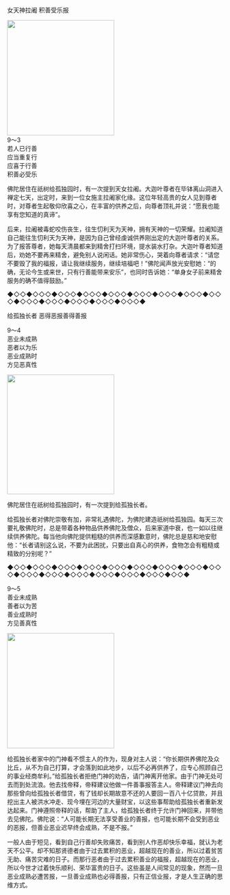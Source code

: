 女天神拉阇 积善受乐报

<div class="e2">
<img src="images/fjj-41-1.jpg" width="250" height="269"/>
<div>
9～3<br>
 若人已行善<br>
 应当重复行<br>
 应喜于行善<br>
 积善必受乐
</div>
</div>



佛陀居住在祇树给孤独园时，有一次提到天女拉阇。大迦叶尊者在毕钵离山洞进入禅定七天，出定时，来到一位女施主拉阇家化缘。这位年轻高贵的女人见到尊者时，对尊者生起敬仰欣喜之心，在丰富的供养之后，向尊者顶礼并说：“愿我也能享有您知道的真谛”。

后来，拉阇被毒蛇咬伤丧生，往生忉利天为天神，拥有天神的一切荣耀。拉阇知道自己能往生忉利天为天神，是因为自己曾经虔诚供养刚出定的大迦叶尊者的关系。为了报答尊者，她每天清晨都来到精舍打扫环境，提水装水打杂。大迦叶尊者知道后，劝她不要再来精舍，避免别人说闲话。她非常伤心，哭着向尊者请求：“请您不要毁了我的福报，请让我继续服务，继续培福吧！”佛陀闻声放光安慰她：“的确，无论今生或来世，只有行善能带来安乐”，也同时告诉她：“单身女子前来精舍服务的确不值得鼓励。”

◆◇◇◆◇◇◇◆◇◇◇◆◇◇◇◆◇◇◇◆◇◇◇◆◇◇◇◆◇◇◇◆◇◇◇◆◇◇◇◆◇◇◇◆◇◇◇◆◇◇◇◆◇◇◇◆



给孤独长者 恶得恶报善得善报

<div class="e2">
<div>
 <p class="p13-5">9～4<br>
 恶业未成熟<br>
 恶者以为乐<br>
 恶业成熟时<br>
 方见恶真性</p> 
</div>
<img src="images/fjj-41-2.jpg" width="250" height="279"/>
</div>

佛陀居住在祇树给孤独园时，有一次提到给孤独长者。

给孤独长者对佛陀崇敬有加，非常礼遇佛陀，为佛陀建造祇树给孤独园。每天三次要礼敬佛陀时，总是带着各种物品供养佛陀及僧众，后来家道中衰，也一如以往继续供养佛陀。每当他向佛陀提供粗糙的供养而深感歉意时，佛陀总是慈和地安慰他：“长者请别这么说，不要为此困扰，只要出自真心的供养，食物怎会有粗糙或精致的分别呢？”

◆◇◇◆◇◇◇◆◇◇◇◆◇◇◇◆◇◇◇◆◇◇◇◆◇◇◇◆◇◇◇◆◇◇◇◆◇◇◇◆◇◇◇◆◇◇◇◆◇◇◇◆◇◇◇◆◇◇◇◆◇◇◆



<div class="e2">
<div>
 <p class="p13-5">9～5<br>
 善业未成熟<br>
 善者以为苦<br>
 善业成熟时<br>
 方见善真性</p> 
</div>
<img src="images/fjj-41-3.jpg" width="250" height="269"/>
</div>

给孤独长者家中的门神看不惯主人的作为，现身对主人说：“你长期供养佛陀及众比丘，从不为自己打算，才会落到如此地步，以后不必再供养了，应专心照顾自己的事业经商牟利。”给孤独长者拒绝门神的劝告，请门神离开他家。由于门神无处可去而到处流浪。他去找帝释，帝释建议他做一件善事报答主人。帝释建议门神去向那些曾向给孤独长者借贷，有了钱却长期故意不还的人要回一百八十亿贷款，并且挖出主人被洪水冲走、现今埋在河边的大量财宝，以这些事帮助给孤独长者重新发达起来。门神遵照帝释的话，帮助了主人，给孤独长者终于允许门神回来，并带他去见佛陀。佛陀说：“人可能长期无法享受善业的善报，也可能长期不会受到恶业的恶报，但善业恶业迟早终会成熟，不是不报。”

一般人由于短见，看到自己行善却失败痛苦，看到别人作恶却快乐幸福，就认为老天不公平。却不知那贤德者由于过去累积的恶业，超越现在的善业，所以过着贫苦无助、痛苦灾难的日子。而那行恶者由于过去累积善业的福报，超越现在的恶业，所以今世才过着快乐顺利、荣华富贵的日子。这些虽是人间常见的现象，然而一旦恶业成熟必遭苦报，一旦善业成熟也必得善报，只有正信业报，才是人生正确的思维方式。
